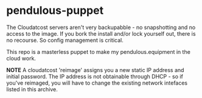pendulous-puppet
================

The Cloudatcost servers aren't very backupabble - no snapshotting and no access to the image. If you bork the install and/or lock yourself out, there is no recourse. So config management is critical.

This repo is a masterless puppet to make my pendulous.equipment in the cloud work.

__NOTE__ A cloudatcost 'reimage' assigns you a new static IP address and initial password. The IP address is not obtainable through DHCP - so if you've reimaged, you will have to change the existing network intefaces listed in this archive.
